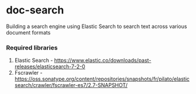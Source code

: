 # doc-search
Building a search engine using Elastic Search to search text across various document formats
### Required libraries
1. Elastic Search - https://www.elastic.co/downloads/past-releases/elasticsearch-7-2-0
2. Fscrawler - https://oss.sonatype.org/content/repositories/snapshots/fr/pilato/elasticsearch/crawler/fscrawler-es7/2.7-SNAPSHOT/

